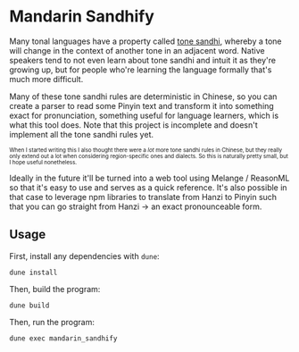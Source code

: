 # Mandarin Sandhify

Many tonal languages have a property called [tone sandhi](https://en.wikipedia.org/wiki/Tone_sandhi), whereby a tone will change in the context of another tone in an adjacent word. Native speakers tend to not even learn about tone sandhi and intuit it as they're growing up, but for people who're learning the language formally that's much more difficult.

Many of these tone sandhi rules are deterministic in Chinese, so you can create a parser to read some Pinyin text and transform it into something exact for pronunciation, something useful for language learners, which is what this tool does. Note that this project is incomplete and doesn't implement all the tone sandhi rules yet.

<sub><sub>When I started writing this I also thought there were a *lot* more tone sandhi rules in Chinese, but they really only extend out a lot when considering region-specific ones and dialects. So this is naturally pretty small, but I hope useful nonetheless. </sub><sub>

Ideally in the future it'll be turned into a web tool using Melange / ReasonML so that it's easy to use and serves as a quick reference. It's also possible in that case to leverage npm libraries to translate from Hanzi to Pinyin such that you can go straight from Hanzi -> an exact pronounceable form.

## Usage

First, install any dependencies with `dune`:

```
dune install
```

Then, build the program:

```
dune build
```

Then, run the program:

```
dune exec mandarin_sandhify
```